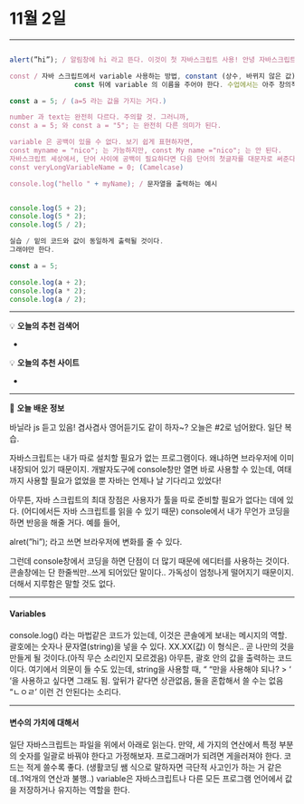 # 11월 2일 
---


```jsx

alert(”hi”); / 알림창에 hi 라고 뜬다. 이것이 첫 자바스크립트 사용! 안녕 자바스크립트!

const / 자바 스크립트에서 variable 사용하는 방법, constant (상수, 바뀌지 않은 값)
				const 뒤에 variable 의 이름을 주어야 한다. 수업에서는 아주 창의적으로

const a = 5; / (a=5 라는 값을 가지는 거다.)

number 과 text는 완전히 다르다. 주의할 것. 그러니까,
const a = 5; 와 const a = "5"; 는 완전히 다른 의미가 된다. 

variable 은 공백이 있을 수 없다. 보기 쉽게 표현하자면,
const myname = "nico"; 는 가능하지만, const My name ="nico"; 는 안 된다.
자바스크립트 세상에서, 단어 사이에 공백이 필요하다면 다음 단어의 첫글자를 대문자로 써준다. 예를 들자면,
const veryLongVariableName = 0; (Camelcase)

console.log("hello " + myName); / 문자열을 출력하는 예시
```

```jsx

console.log(5 + 2);
console.log(5 * 2);
console.log(5 / 2);

실습 / 밑의 코드와 값이 동일하게 출력될 것이다.
그래야만 한다. 
```

```jsx
const a = 5;

console.log(a + 2);
console.log(a * 2);
console.log(a / 2);

```

---

<aside>

💡 **오늘의 추천 검색어**

</aside>

- 

<aside>

💡 **오늘의 추천 사이트**

</aside>

- 

---

<aside>

💬 **오늘 배운 정보**

</aside>

바닐라 js 듣고 있음! 겸사겸사 영어듣기도 같이 하자~?  오늘은 #2로 넘어왔다. 일단 복습.

자바스크립트는 내가 따로 설치할 필요가 없는 프로그램이다. 왜냐하면 브라우저에 이미 내장되어 있기 때문이지. 개발자도구에 console창만 열면 바로 사용할 수 있는데, 여태까지 사용할 필요가 없었을 뿐 자바는 언제나 날 기다리고 있었다!

아무튼, 자바 스크립트의 최대 장점은 사용자가 툴을 따로 준비할 필요가 없다는 데에 있다. (어디에서든 자바 스크립트를 읽을 수 있기 때문) console에서 내가 무언가 코딩을 하면 반응을 해줄 거다. 예를 들어,

alret(”hi”); 라고 쓰면 브라우저에 변화를 줄 수 있다. 

그런데 console창에서 코딩을 하면 단점이 더 많기 때문에 에디터를 사용하는 것이다. 콘솔창에는 단 한줄씩만..쓰게 되어있단 말이다.. 가독성이 엄청나게 떨어지기 때문이지. 더해서 지루함은 말할 것도 없다. 

---

#### Variables

console.log() 라는 마법같은 코드가 있는데, 이것은 콘솔에게 보내는 메시지의 역할. 괄호에는 숫자나 문자열(string)을 넣을 수 있다.  XX.XX(값) 이 형식은.. 곧 나만의 것을 만들게 될 것이다.(아직 무슨 소리인지 모르겠음) 아무튼, 괄호 안의 값을 출력하는 코드이다. 여기에서 의문이 들 수도 있는데, string을 사용할 때, “ “만을 사용해야 되나? > ‘ ‘을 사용하고 싶다면 그래도 됨. 앞뒤가 같다면 상관없음, 둘을 혼합해서 쓸 수는 없음 “ㄴㅇㄹ’ 이런 건 안된다는 소리다. 

---

#### 변수의 가치에 대해서

일단 자바스크립트는 파일을 위에서 아래로 읽는다. 만약, 세 가지의 연산에서 특정 부분의 숫자를 일괄로 바꿔야 한다고 가정해보자. 프로그래머가 되려면 게을러져야 한다. 코드는 적게 쓸수록 좋다. (생활코딩 쌤 식으로 말하자면 극단적 사고인가 하는 거 같은데..1억개의 연산과 불행..) variable은 자바스크립트나 다른 모든 프로그램 언어에서 값을 저장하거나 유지하는 역할을 한다.